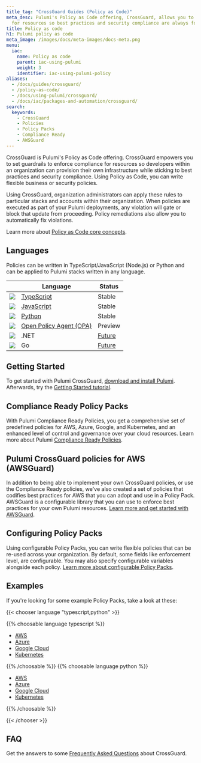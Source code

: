 ```yaml
---
title_tag: "CrossGuard Guides (Policy as Code)"
meta_desc: Pulumi's Policy as Code offering, CrossGuard, allows you to set guardrails
  for resources so best practices and security compliance are always followed.
title: Policy as code
h1: Pulumi policy as code
meta_image: /images/docs/meta-images/docs-meta.png
menu:
  iac:
    name: Policy as code
    parent: iac-using-pulumi
    weight: 3
    identifier: iac-using-pulumi-policy
aliases:
  - /docs/guides/crossguard/
  - /policy-as-code/
  - /docs/using-pulumi/crossguard/
  - /docs/iac/packages-and-automation/crossguard/
search:
  keywords:
    - CrossGuard
    - Policies
    - Policy Packs
    - Compliance Ready
    - AWSGuard
---
```


CrossGuard is Pulumi's Policy as Code offering. CrossGuard empowers you to set guardrails to enforce compliance for resources so developers within an organization can provision their own infrastructure while sticking to best practices and security compliance. Using Policy as Code, you can write flexible business or security policies.

Using CrossGuard, organization administrators can apply these rules to particular stacks and accounts within their organization. When policies are executed as part of your Pulumi deployments, any violation will gate or block that update from proceeding. Policy remediations also allow you to automatically fix violations.

Learn more about [Policy as Code core concepts](/docs/using-pulumi/crossguard/core-concepts/).

## Languages

Policies can be written in TypeScript/JavaScript (Node.js) or Python and can be applied to Pulumi stacks written in any language.

|                                                        | Language                                                                     | Status                                                                                                                                        |
|--------------------------------------------------------|------------------------------------------------------------------------------|-----------------------------------------------------------------------------------------------------------------------------------------------|
| <img src="/logos/tech/logo-ts.png" class="h-10" />     | [TypeScript](/docs/reference/pkg/nodejs/pulumi/policy/)      | Stable                                                                                                                                        |
| <img src="/logos/tech/logo-js.png" class="h-10" />     | [JavaScript](/docs/reference/pkg/nodejs/pulumi/policy/)      | Stable                                                                                                                                        |
| <img src="/logos/tech/logo-python.png" class="h-10" /> | [Python](/docs/reference/pkg/python/pulumi_policy/)          | Stable                                                                                                                                        |
| <img src="/logos/tech/logo-opa.png" class="h-10" />    | [Open Policy Agent (OPA)](/blog/opa-support-for-crossguard) | Preview                                                                                                                                       |
| <img src="/logos/tech/dotnet.png" class="h-10" />      | .NET                                                                         | [Future](https://github.com/pulumi/pulumi-policy/issues/229) |
| <img src="/logos/tech/logo-golang.png" class="h-10" /> | Go                                                                           | [Future](https://github.com/pulumi/pulumi-policy/issues/230) |

## Getting Started

To get started with Pulumi CrossGuard, [download and install Pulumi](/docs/install/). Afterwards,
try the [Getting Started tutorial](/docs/get-started/).

## Compliance Ready Policy Packs

With Pulumi Compliance Ready Policies, you get a comprehensive set of predefined policies for AWS, Azure, Google, and Kubernetes, and an enhanced level of control and governance over your cloud resources. Learn more about Pulumi [Compliance Ready Policies](/docs/using-pulumi/crossguard/compliance-ready-policies/).

## Pulumi CrossGuard policies for AWS (AWSGuard)

In addition to being able to implement your own CrossGuard policies, or use the Compliance Ready policies, we've also created a set of policies that codifies best practices for AWS that you can adopt and use in a Policy Pack. AWSGuard is a configurable library that you can use to enforce best practices for your own Pulumi resources. [Learn more and get started with AWSGuard](/docs/using-pulumi/crossguard/awsguard/).

## Configuring Policy Packs

Using configurable Policy Packs, you can write flexible policies that can be re-used across your organization. By default, some fields like enforcement level, are configurable. You may also specify configurable variables alongside each policy. [Learn more about configurable Policy Packs](/docs/using-pulumi/crossguard/configuration/).

## Examples

If you're looking for some example Policy Packs, take a look at these:

{{< chooser language "typescript,python" >}}

{{% choosable language typescript %}}

* [AWS](https://github.com/pulumi/examples/tree/master/policy-packs/aws-ts)
* [Azure](https://github.com/pulumi/examples/tree/master/policy-packs/azure-ts)
* [Google Cloud](https://github.com/pulumi/examples/tree/master/policy-packs/gcp-ts)
* [Kubernetes](https://github.com/pulumi/examples/tree/master/policy-packs/kubernetes-ts)

{{% /choosable %}}
{{% choosable language python %}}

* [AWS](https://github.com/pulumi/examples/tree/master/policy-packs/aws-python)
* [Azure](https://github.com/pulumi/examples/tree/master/policy-packs/azure-python)
* [Google Cloud](https://github.com/pulumi/examples/tree/master/policy-packs/gcp-python)
* [Kubernetes](https://github.com/pulumi/examples/tree/master/policy-packs/kubernetes-python)

{{% /choosable %}}

{{< /chooser >}}

## FAQ

Get the answers to some [Frequently Asked Questions](/docs/using-pulumi/crossguard/faq/) about CrossGuard.
